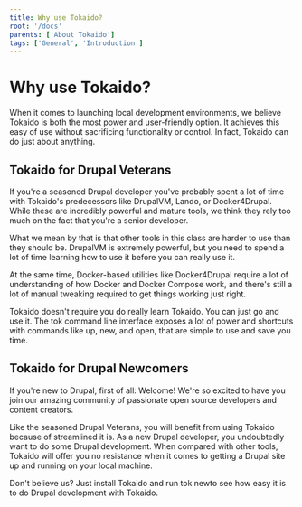 ```yaml
---
title: Why use Tokaido?
root: '/docs'
parents: ['About Tokaido']
tags: ['General', 'Introduction']
---
```


# Why use Tokaido?

When it comes to launching local development environments, we believe Tokaido is both the most power and user-friendly option. It achieves this easy of use without sacrificing functionality or control. In fact, Tokaido can do just about anything.

## Tokaido for Drupal Veterans

If you're a seasoned Drupal developer you've probably spent a lot of time with Tokaido's predecessors like DrupalVM, Lando, or Docker4Drupal. While these are incredibly powerful and mature tools, we think they rely too much on the fact that you're a senior developer.

What we mean by that is that other tools in this class are harder to use than they should be. DrupalVM is extremely powerful, but you need to spend a lot of time learning how to use it before you can really use it.

At the same time, Docker-based utilities like Docker4Drupal require a lot of understanding of how Docker and Docker Compose work, and there's still a lot of manual tweaking required to get things working just right.

Tokaido doesn't require you do really learn Tokaido. You can just go and use it. The tok command line interface exposes a lot of power and shortcuts with commands like up, new, and open, that are simple to use and save you time.

## Tokaido for Drupal Newcomers

If you're new to Drupal, first of all: Welcome! We're so excited to have you join our amazing community of passionate open source developers and content creators.

Like the seasoned Drupal Veterans, you will benefit from using Tokaido because of streamlined it is. As a new Drupal developer, you undoubtedly want to do some Drupal development. When compared with other tools, Tokaido will offer you no resistance when it comes to getting a Drupal site up and running on your local machine.

Don't believe us? Just install Tokaido and run tok newto see how easy it is to do Drupal development with Tokaido.
